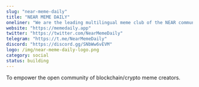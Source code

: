 ```yaml
---
slug: "near-meme-daily"
title: "NEAR MEME DAILY"
oneliner: "We are the leading multilingual meme club of the NEAR community integrating the fun of memes and blockchain concept together."
website: "https://memedaily.app"
twitter: "https://twitter.com/NearMemeDaily"
telegram: "https://t.me/NearMemeDaily"
discord: "https://discord.gg/SNbWw6vEVM"
logo: /img/near-meme-daily-logo.png
category: social
status: building
---
```


To empower the open community of blockchain/crypto meme creators.
